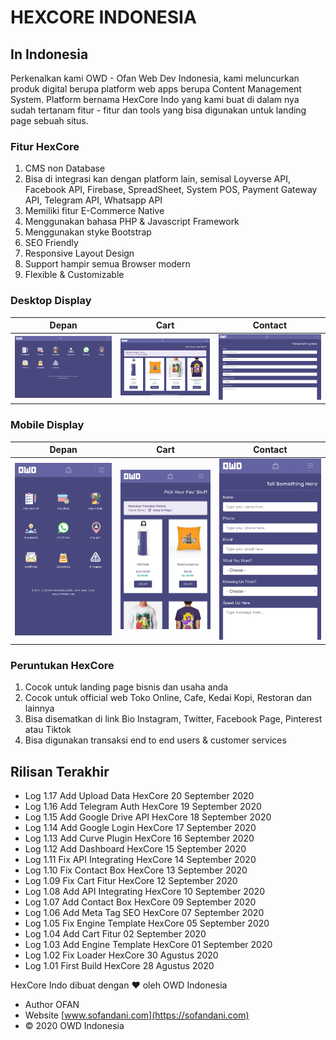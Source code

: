 # HEXCORE INDONESIA

## In Indonesia
Perkenalkan kami OWD - Ofan Web Dev Indonesia, kami meluncurkan produk digital berupa platform web apps berupa Content Management System.
Platform bernama HexCore Indo yang kami buat di dalam nya sudah tertanam fitur - fitur dan tools yang bisa digunakan untuk landing page sebuah situs.

### Fitur HexCore
1. CMS non Database
2. Bisa di integrasi kan dengan platform lain, semisal Loyverse API, Facebook API, Firebase, SpreadSheet, System POS, Payment Gateway API, Telegram API, Whatsapp API
3. Memiliki fitur E-Commerce Native
4. Menggunakan bahasa PHP & Javascript Framework
5. Menggunakan styke Bootstrap
6. SEO Friendly
7. Responsive Layout Design
8. Support hampir semua Browser modern
9. Flexible & Customizable

### Desktop Display
| Depan | Cart | Contact |
:---------------: | :---------------: | :---------------:
![hexcore owd 1](https://github.com/ofan-web-developer/HexCores-Indo-Prod/blob/master/owd_images/owd-desk-1.png) | ![hexcore owd 2](https://github.com/ofan-web-developer/HexCores-Indo-Prod/blob/master/owd_images/owd-desk-2.png) | ![hexcore owd 3](https://github.com/ofan-web-developer/HexCores-Indo-Prod/blob/master/owd_images/owd-desk-3.png)

### Mobile Display
| Depan | Cart | Contact |
:---------------: | :---------------: | :---------------:
![hexcore owd 1](https://github.com/ofan-web-developer/HexCores-Indo-Prod/blob/master/owd_images/owd-phone-1.png) | ![hexcore owd 2](https://github.com/ofan-web-developer/HexCores-Indo-Prod/blob/master/owd_images/owd-phone-2.png) | ![hexcore owd 3](https://github.com/ofan-web-developer/HexCores-Indo-Prod/blob/master/owd_images/owd-phone-3.png)

### Peruntukan HexCore
1. Cocok untuk landing page bisnis dan usaha anda
2. Cocok untuk official web Toko Online, Cafe, Kedai Kopi, Restoran dan lainnya
3. Bisa disematkan di link Bio Instagram, Twitter, Facebook Page, Pinterest atau Tiktok
4. Bisa digunakan transaksi end to end users & customer services

## Rilisan Terakhir
- Log 1.17 Add Upload Data HexCore 20 September 2020
- Log 1.16 Add Telegram Auth HexCore 19 September 2020
- Log 1.15 Add Google Drive API HexCore 18 September 2020
- Log 1.14 Add Google Login HexCore 17 September 2020
- Log 1.13 Add Curve Plugin HexCore 16 September 2020
- Log 1.12 Add Dashboard HexCore 15 September 2020
- Log 1.11 Fix API Integrating HexCore 14 September 2020
- Log 1.10 Fix Contact Box HexCore 13 September 2020
- Log 1.09 Fix Cart Fitur HexCore 12 September 2020
- Log 1.08 Add API Integrating HexCore 10 September 2020
- Log 1.07 Add Contact Box HexCore 09 September 2020
- Log 1.06 Add Meta Tag SEO HexCore 07 September 2020
- Log 1.05 Fix Engine Template HexCore 05 September 2020
- Log 1.04 Add Cart Fitur 02 September 2020
- Log 1.03 Add Engine Template HexCore 01 September 2020
- Log 1.02 Fix Loader HexCore 30 Agustus 2020
- Log 1.01 First Build HexCore 28 Agustus 2020


HexCore Indo dibuat dengan &hearts; oleh OWD Indonesia
- Author OFAN
- Website [www.sofandani.com](https://sofandani.com)
- &copy; 2020 OWD Indonesia
